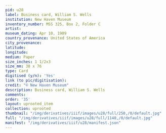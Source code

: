 ```yaml
---
pid: u28
label: Business card, William S. Wells
institution: New Haven Museum
inventory_number: MSS 325, Box 2, Folder C
artist:
museum_dating: Apr 10, 1909
country_provenance: United States of America
city_provenance:
latitude:
longitude:
medium: Paper
size_inches: 1 1/2x3
size_mm: 38 x 76
type: Card
digitised (y/n): 'Yes'
link (to pic/digitisation):
credit: "© New Haven Museum"
description: Business card, William S. Wells
comments:
order: '35'
layout: uprooted_item
collection: uprooted
thumbnail: "/img/derivatives/iiif/images/u28/full/250,/0/default.jpg"
full: "/img/derivatives/iiif/images/u28/full/1140,/0/default.jpg"
manifest: "/img/derivatives/iiif/u28/manifest.json"
---
```

